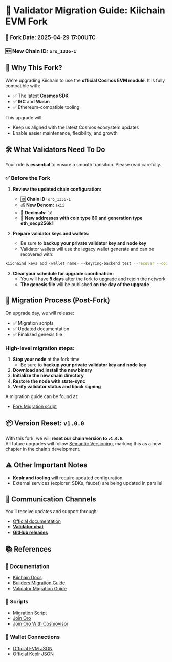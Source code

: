 # 🔧 Validator Migration Guide: Kiichain EVM Fork

### 📆 Fork Date: **2025-04-29 17:00UTC**

### 🆕 New Chain ID: `oro_1336-1`

## 🧭 Why This Fork?

We're upgrading Kiichain to use the **official Cosmos EVM module**. It is fully compatible with:

- ✅ The latest **Cosmos SDK**
- ✅ **IBC** and **Wasm**
- ✅ Ethereum-compatible tooling

This upgrade will:

- Keep us aligned with the latest Cosmos ecosystem updates
- Enable easier maintenance, flexibility, and growth

## 🛠 What Validators Need To Do

Your role is **essential** to ensure a smooth transition. Please read carefully.

### ✅ Before the Fork

1. **Review the updated chain configuration:**

   - 🆔 **Chain ID:** `oro_1336-1`
   - 💰 **New Denom:** `akii`
   - 🧮 **Decimals:** `18`
   - 🔁 **New addresses with coin type 60 and generation type eth_secp256k1**

2. **Prepare validator keys and wallets:**

   - Be sure to **backup your private validator key and node key**
   - Validator wallets will use the legacy wallet generate and can be recovered with:

```bash
kiichaind keys add <wallet_name> --keyring-backend test --recover --coin-type 118 --key-type secp256k1
```

3. **Clear your schedule for upgrade coordination:**
   - You will have **5 days** after the fork to upgrade and rejoin the network
   - **The genesis file** will be published **on the day of the upgrade**

## 🚀 Migration Process (Post-Fork)

On upgrade day, we will release:

- ✅ Migration scripts
- ✅ Updated documentation
- ✅ Finalized genesis file

### High-level migration steps:

1. **Stop your node** at the fork time
   - Be sure to **backup your private validator key and node key**
2. **Download and install the new binary**
3. **Initialize the new chain directory**
4. **Restore the node with state-sync**
5. **Verify validator status and block signing**

A migration guide can be found at:

- [Fork Migration script](./fork_migration.sh)

## 📦 Version Reset: `v1.0.0`

With this fork, we will **reset our chain version to `v1.0.0`**.  
All future upgrades will follow [Semantic Versioning](https://semver.org/), marking this as a new chapter in the chain’s development.

## ⚠️ Other Important Notes

- **Keplr and tooling** will require updated configuration
- External services (explorer, SDKs, faucet) are being updated in parallel

## 📣 Communication Channels

You’ll receive updates and support through:

- [Official documentation](https://docs.kiiglobal.io)
- [**Validator chat**](https://discord.com/channels/996878520594735235/1340027288628232252)
- [**GitHub releases**](https://github.com/KiiChain/kiichain/releases)

## 📚 References

### 📘 Documentation

- [Kiichain Docs](https://docs.kiiglobal.io)
- [Builders Migration Guide](./builders_notice.md)
- [Validator Migration Guide](validators_guide.md)

### 🧰 Scripts

- [Migration Script](fork_migration.sh)
- [Join Oro](../join_oro.sh)
- [Join Oro With Cosmovisor](../join_oro_cv.sh)

### 🔐 Wallet Connections

- [Official EVM JSON](https://github.com/ethereum-lists/chains/blob/master/_data/chains/eip155-1336.json)
- [Official Keplr JSON](https://github.com/chainapsis/keplr-chain-registry/blob/main/cosmos/oro_1336.json)

